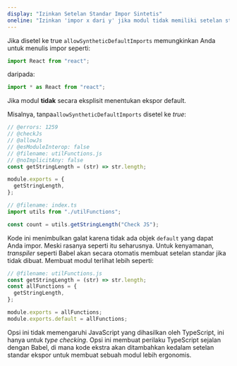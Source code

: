 ```yaml
---
display: "Izinkan Setelan Standar Impor Sintetis"
oneline: "Izinkan 'impor x dari y' jika modul tidak memiliki setelan standar ekspor"
---
```


Jika disetel ke true `allowSyntheticDefaultImports` memungkinkan Anda untuk menulis impor seperti:

```ts
import React from "react";
```

daripada:

```ts
import * as React from "react";
```

Jika modul **tidak** secara eksplisit menentukan ekspor default.

Misalnya, tanpa`allowSyntheticDefaultImports` disetel ke _true_:

```ts twoslash
// @errors: 1259
// @checkJs
// @allowJs
// @esModuleInterop: false
// @filename: utilFunctions.js
// @noImplicitAny: false
const getStringLength = (str) => str.length;

module.exports = {
  getStringLength,
};

// @filename: index.ts
import utils from "./utilFunctions";

const count = utils.getStringLength("Check JS");
```

Kode ini menimbulkan galat karena tidak ada objek `default` yang dapat Anda impor. Meski rasanya seperti itu seharusnya.
Untuk kenyamanan, _transpiler_ seperti Babel akan secara otomatis membuat setelan standar jika tidak dibuat. Membuat modul terlihat lebih seperti:

```js
// @filename: utilFunctions.js
const getStringLength = (str) => str.length;
const allFunctions = {
  getStringLength,
};

module.exports = allFunctions;
module.exports.default = allFunctions;
```

Opsi ini tidak memengaruhi JavaScript yang dihasilkan oleh TypeScript, ini hanya untuk _type checking_.
Opsi ini membuat perilaku TypeScript sejalan dengan Babel, di mana kode ekstra akan ditambahkan kedalam setelan standar ekspor untuk membuat sebuah modul lebih ergonomis.
